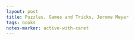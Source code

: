 ```yaml
---
layout: post
title: Puzzles, Games and Tricks, Jerome Meyer
tags: books
notes-marker: active-with-caret
---
```

